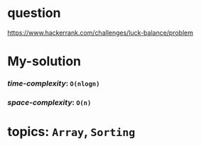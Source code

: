 # question
https://www.hackerrank.com/challenges/luck-balance/problem

# **My-solution**

### _time-complexity_: `O(nlogn)`
### _space-complexity_: `O(n)`



# topics: `Array`, `Sorting`
